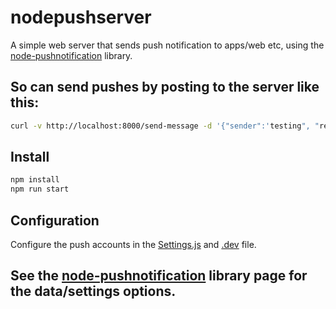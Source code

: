 # nodepushserver
A simple web server that sends push notification to apps/web etc, using the [node-pushnotification](https://github.com/appfeel/node-pushnotifications) library.


## So can send pushes by posting to the server like this:
```bash
curl -v http://localhost:8000/send-message -d '{"sender":'testing", "registrationIds":["b2d0e95bfce054a3d220da12280cfdbb15274a1a9e5a02e5618c72b6ee32d0e2b"], "data":{"topic":"com.whatever.test","mydata":"12341234","aps":{"alert":"hello"}}}' -H "Content-Type: application/json"
```
## Install
```bash
npm install
npm run start
```

## Configuration
Configure the push accounts in the [Settings.js](https://github.com/xuan9/nodepushserver/blob/main/Settings.js) and [.dev](https://github.com/xuan9/nodepushserver/blob/main/.env) file.

## See the [node-pushnotification](https://github.com/appfeel/node-pushnotifications) library page for the data/settings options.

